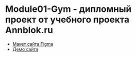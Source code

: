 # Module01-Gym - дипломный проект от учебного проекта Annblok.ru

* [Макет сайта Figma](https://www.figma.com/file/CQQdAidORT1ujj3P8EpyLy/%D0%9C%D0%B0%D0%BA%D0%B5%D1%82-%D0%B4%D0%BB%D1%8F-%D0%BA%D1%83%D1%80%D1%81%D0%B0-Annblok?node-id=0%3A1)
* [Демо сайта](https://kaduromo.github.io/Module01-Gym/)
